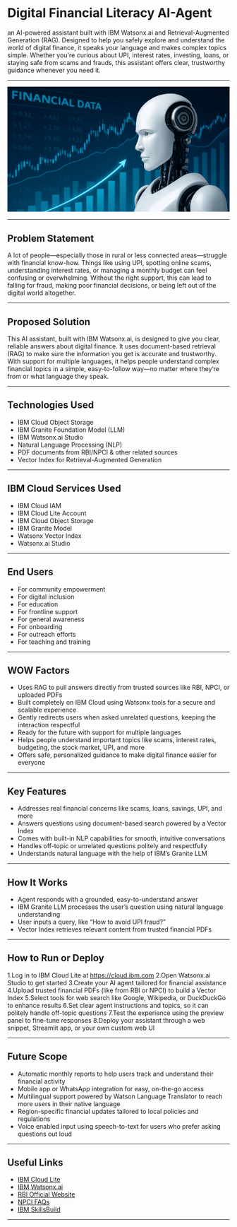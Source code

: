 # Digital Financial Literacy AI-Agent

an AI-powered assistant built with IBM Watsonx.ai and Retrieval-Augmented Generation (RAG). Designed to help you safely explore and understand the world of digital finance, it speaks your language and makes complex topics simple. Whether you're curious about UPI, interest rates, investing, loans, or staying safe from scams and frauds, this assistant offers clear, trustworthy guidance whenever you need it.

---

![ai](ai.jpg)

---

## Problem Statement

A lot of people—especially those in rural or less connected areas—struggle with financial know-how. Things like using UPI, spotting online scams, understanding interest rates, or managing a monthly budget can feel confusing or overwhelming. Without the right support, this can lead to falling for fraud, making poor financial decisions, or being left out of the digital world altogether.

---

## Proposed Solution

This AI assistant, built with IBM Watsonx.ai, is designed to give you clear, reliable answers about digital finance. It uses document-based retrieval (RAG) to make sure the information you get is accurate and trustworthy. With support for multiple languages, it helps people understand complex financial topics in a simple, easy-to-follow way—no matter where they’re from or what language they speak.

---

## Technologies Used
- IBM Cloud Object Storage
- IBM Granite Foundation Model (LLM)
- IBM Watsonx.ai Studio
- Natural Language Processing (NLP)
- PDF documents from RBI/NPCI & other related sources
- Vector Index for Retrieval-Augmented Generation

---

## IBM Cloud Services Used

- IBM Cloud IAM
- IBM Cloud Lite Account
- IBM Cloud Object Storage
- IBM Granite Model
- Watsonx Vector Index
- Watsonx.ai Studio

---

## End Users

- For community empowerment
- For digital inclusion
- For education
- For frontline support
- For general awareness
- For onboarding
- For outreach efforts
- For teaching and training

---

## WOW Factors

- Uses RAG to pull answers directly from trusted sources like RBI, NPCI, or uploaded PDFs
- Built completely on IBM Cloud using Watsonx tools for a secure and scalable experience
- Gently redirects users when asked unrelated questions, keeping the interaction respectful
- Ready for the future with support for multiple languages
- Helps people understand important topics like scams, interest rates, budgeting, the stock market, UPI, and more
- Offers safe, personalized guidance to make digital finance easier for everyone

---

## Key Features

- Addresses real financial concerns like scams, loans, savings, UPI, and more
- Answers questions using document-based search powered by a Vector Index
- Comes with built-in NLP capabilities for smooth, intuitive conversations
- Handles off-topic or unrelated questions politely and respectfully
- Understands natural language with the help of IBM’s Granite LLM

---

## How It Works

- Agent responds with a grounded, easy-to-understand answer
- IBM Granite LLM processes the user’s question using natural language understanding
- User inputs a query, like “How to avoid UPI fraud?”
- Vector Index retrieves relevant content from trusted financial PDFs

---

## How to Run or Deploy

1.Log in to IBM Cloud Lite at https://cloud.ibm.com
2.Open Watsonx.ai Studio to get started
3.Create your AI agent tailored for financial assistance
4.Upload trusted financial PDFs (like from RBI or NPCI) to build a Vector Index
5.Select tools for web search like Google, Wikipedia, or DuckDuckGo to enhance results
6.Set clear agent instructions and topics, so it can politely handle off-topic questions
7.Test the experience using the preview panel to fine-tune responses
8.Deploy your assistant through a web snippet, Streamlit app, or your own custom web UI

---

## Future Scope

- Automatic monthly reports to help users track and understand their financial activity
- Mobile app or WhatsApp integration for easy, on-the-go access
- Multilingual support powered by Watson Language Translator to reach more users in their native language
- Region-specific financial updates tailored to local policies and regulations
- Voice enabled input using speech-to-text for users who prefer asking questions out loud

---

## Useful Links

- [IBM Cloud Lite](https://cloud.ibm.com/registration)
- [IBM Watsonx.ai](https://www.ibm.com/products/watsonx-ai)
- [RBI Official Website](https://www.rbi.org.in)
- [NPCI FAQs](https://www.npci.org.in/what-we-do/upi/faqs)
- [IBM SkillsBuild](https://skillsbuild.org)

---